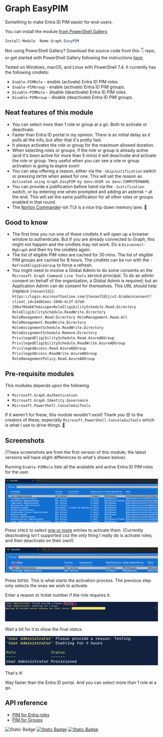 # Graph EasyPIM
Something to make Entra ID PIM easier for end-users. 

You can install the module [from PowerShell Gallery](https://www.powershellgallery.com/packages/Graph.EasyPIM/). 

```powershell
Install-Module -Name Graph.EasyPIM
```

Not using PowerShell Gallery? Download the source code from this 👇 repo, or get started with PowerShell Gallery following the instructions [here](https://learn.microsoft.com/en-gb/powershell/gallery/getting-started?view=powershellget-3.x).

Tested on Windows, macOS, and Linux with PowerShell 7.4. It currently has the following cmdlets:

- `Enable-PIMRole` - enable (activate) Entra ID PIM roles.
- `Enable-PIMGroup` - enable (activate) Entra ID PIM groups.
- `Disable-PIMRole` - disable (deactivate) Entra ID PIM roles.
- `Disable-PIMGroup` - disable (deactivate) Entra ID PIM groups.

## Neat features of this module
- You can select more than 1 role or group at a go. Both to activate or deactivate. 
- Faster than Entra ID portal in my opinion. There is an initial delay as it pulls all the info, but after that it's pretty fast. 
- It always activates the role or group for the maximum allowed duration. 
- When selecting roles or groups, if the role or group is already active (and it's been active for more than 5 mins) it will deactivate and activate the role or group. Very useful when you can see a role or group activation is going to expire soon!
- You can skip offering a reason, either via the `-SkipJustification` switch or pressing `ENTER` when asked for one. This will set the reason as `Activated using Graph.EasyPIM by $env:USER on $env:COMPUTERNAME`. 
- You can provide a justification before hand via the `-Justification` switch, or by entering one when prompted and adding an asterisk `*` at the end. This will set the same justification for all other roles or groups enabled in that round. 
- The [Norton Commander](https://en.wikipedia.org/wiki/Norton_Commander)-ish TUI is a nice trip down memory lane. 🙂

## Good to know
- The first time you run one of these cmdlets it will open up a browser window to authenticate. But if you are already connected to Graph, this might not happen and the cmdlets may not work. Do a `Disconnect-MgGraph` and then try the cmdlets again. 
- The list of eligible PIM roles are cached for 30 mins. The list of eligible PIM groups are cached for 8 hours. The cmdlets can be run with the `-RefreshEligibleGroup` to force a refresh. 
- You might need to involve a Global Admin to do some consents on the `Microsoft Graph Command Line Tools` service principal. To do an admin consent on behalf of the organization, a Global Admin is required; but an Application Admin can do consent for themselves. This URL should help (replace `{tenantId}`): `https://login.microsoftonline.com/{tenantId}}/v2.0/adminconsent?client_id=14d82eec-204b-4c2f-b7e8-296a70dab67e&scope=RoleEligibilitySchedule.Read.Directory RoleEligibilitySchedule.ReadWrite.Directory RoleManagement.Read.Directory RoleManagement.Read.All RoleManagement.ReadWrite.Directory RoleAssignmentSchedule.ReadWrite.Directory RoleAssignmentSchedule.Remove.Directory PrivilegedEligibilitySchedule.Read.AzureADGroup PrivilegedEligibilitySchedule.ReadWrite.AzureADGroup PrivilegedAccess.Read.AzureADGroup PrivilegedAccess.ReadWrite.AzureADGroup RoleManagementPolicy.Read.AzureADGroup`

## Pre-requisite modules
This modules depends upon the following. 

- `Microsoft.Graph.Authentication`
- `Microsoft.Graph.Identity.Governance`
- `Microsoft.PowerShell.ConsoleGuiTools`

If it weren't for these, this module wouldn't exist! Thank you 😍 to the creators of these, especially `Microsoft.PowerShell.ConsoleGuiTools` which is what I use to drive things. 🙏

## Screenshots
(These screenshots are from the first version of this module; the latest versions will have slight differences to what's shown below).

Running `Enable-PIMRole` lists all the available and active Entra ID PIM roles for the user.

![image-20241006172734455](assets/image-20241006172734455.png)

Press `SPACE` to select <u>one or more</u> entries to activate them. (Currently deactivating isn't supported coz the only thing I really do is activate roles; and then deactivate on their own!)

![image-20241006172840346](assets/image-20241006172840346.png)

Press `ENTER`. This is what starts the activation process. The previous step only selects the ones we wish to activate.

Enter a reason or ticket number if the role requires it. 

![image-20241006173010679](assets/image-20241006173010679.png)

Wait a bit for it to show the final status. 

![image-20241006173033656](assets/image-20241006173033656.png)

That's it! 

Way faster than the Entra ID portal. And you can select more than 1 role at a go. 

## API reference
- [PIM for Entra roles](https://learn.microsoft.com/en-us/graph/api/resources/privilegedidentitymanagementv3-overview?view=graph-rest-1.0) 
- [PIM for Groups](https://learn.microsoft.com/en-us/graph/api/resources/privilegedidentitymanagement-for-groups-api-overview?view=graph-rest-1.0)

![Static Badge](https://img.shields.io/badge/mentioned%20in-x) [![Static Badge](https://img.shields.io/badge/65-x?label=entra%20news&link=https%3A%2F%2Fentra.news%2Fp%2Fentra-id-news-65-this-week-in-microsoft%3Fopen%3Dfalse%23%25C2%25A7learn)](https://entra.news/p/entra-id-news-65-this-week-in-microsoft?open=false#%C2%A7learn) [![Static Badge](https://img.shields.io/badge/66-x?label=entra%20news&link=https%3A%2F%2Fentra.news%2Fp%2Fentra-news-66-this-week-in-microsoft%3Fopen%3Dfalse%23%25C2%25A7from-the-community)](https://entra.news/p/entra-news-66-this-week-in-microsoft?open=false#%C2%A7from-the-community)
